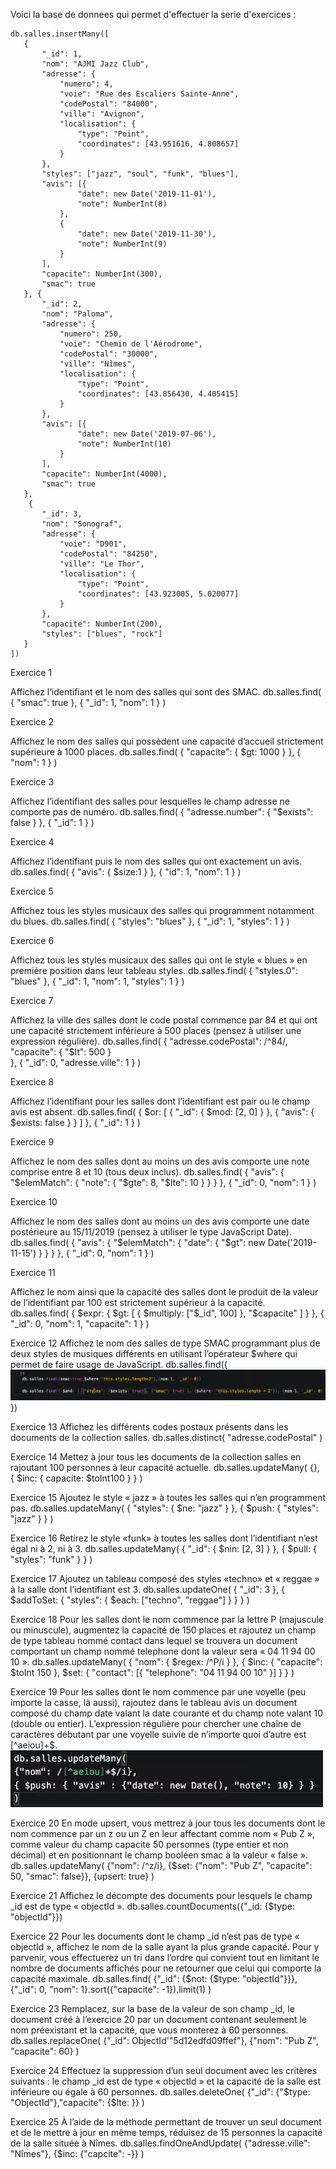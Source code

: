 Voici la base de donnees qui permet d'effectuer la serie d'exercices : 

```
db.salles.insertMany([ 
   { 
       "_id": 1, 
       "nom": "AJMI Jazz Club", 
       "adresse": { 
           "numero": 4, 
           "voie": "Rue des Escaliers Sainte-Anne", 
           "codePostal": "84000", 
           "ville": "Avignon", 
           "localisation": { 
               "type": "Point", 
               "coordinates": [43.951616, 4.808657] 
           } 
       }, 
       "styles": ["jazz", "soul", "funk", "blues"], 
       "avis": [{ 
               "date": new Date('2019-11-01'), 
               "note": NumberInt(8) 
           }, 
           { 
               "date": new Date('2019-11-30'), 
               "note": NumberInt(9) 
           } 
       ], 
       "capacite": NumberInt(300), 
       "smac": true 
   }, { 
       "_id": 2, 
       "nom": "Paloma", 
       "adresse": { 
           "numero": 250, 
           "voie": "Chemin de l'Aérodrome", 
           "codePostal": "30000", 
           "ville": "Nîmes", 
           "localisation": { 
               "type": "Point", 
               "coordinates": [43.856430, 4.405415] 
           } 
       }, 
       "avis": [{ 
               "date": new Date('2019-07-06'), 
               "note": NumberInt(10) 
           } 
       ], 
       "capacite": NumberInt(4000), 
       "smac": true 
   }, 
    { 
       "_id": 3, 
       "nom": "Sonograf", 
       "adresse": { 
           "voie": "D901", 
           "codePostal": "84250", 
           "ville": "Le Thor", 
           "localisation": { 
               "type": "Point", 
               "coordinates": [43.923005, 5.020077] 
           } 
       }, 
       "capacite": NumberInt(200), 
       "styles": ["blues", "rock"] 
   } 
]) 
```

Exercice 1

Affichez l’identifiant et le nom des salles qui sont des SMAC.
db.salles.find(
    { "smac": true },
    { "_id": 1, "nom": 1 }
)

Exercice 2

Affichez le nom des salles qui possèdent une capacité d’accueil strictement supérieure à 1000 places.
db.salles.find(
    { "capacite": { $gt: 1000 } },
    { "nom": 1 }
)

Exercice 3

Affichez l’identifiant des salles pour lesquelles le champ adresse ne comporte pas de numéro.
db.salles.find(
    { "adresse.number": { "$exists": false } },
    { "_id": 1 }
)

Exercice 4

Affichez l’identifiant puis le nom des salles qui ont exactement un avis.
db.salles.find(
    { "avis": { $size:1 } },
    { "id": 1, "nom": 1 }
)

Exercice 5

Affichez tous les styles musicaux des salles qui programment notamment du blues.
db.salles.find(
    { "styles": "blues" },
    { "_id": 1, "styles": 1 }
)

Exercice 6

Affichez tous les styles musicaux des salles qui ont le style « blues » en première position dans leur tableau styles.
db.salles.find(
    { "styles.0": "blues" },
    { "_id": 1, "nom": 1, "styles": 1 }
)

Exercice 7

Affichez la ville des salles dont le code postal commence par 84 et qui ont une capacité strictement inférieure à 500 places (pensez à utiliser une expression régulière).
db.salles.find(
    { 
        "adresse.codePostal": /^84/, 
        "capacite": { "$lt": 500 }   
    },
    { "_id": 0, "adresse.ville": 1 } 
)

Exercice 8

Affichez l’identifiant pour les salles dont l’identifiant est pair ou le champ avis est absent.
db.salles.find(
    {
        $or: [
            { "_id": { $mod: [2, 0] } },
            { "avis": { $exists: false } }
        ]
    },
    { "_id": 1 }
)

Exercice 9

Affichez le nom des salles dont au moins un des avis comporte une note comprise entre 8 et 10 (tous deux inclus).
db.salles.find(
    {
        "avis": {
            "$elemMatch": {
                "note": { "$gte": 8, "$lte": 10 }
            }
        }
    },
    { "_id": 0, "nom": 1 }
)

Exercice 10

Affichez le nom des salles dont au moins un des avis comporte une date postérieure au 15/11/2019 (pensez à utiliser le type JavaScript Date).
db.salles.find(
    {
        "avis": {
            "$elemMatch": {
                "date": { "$gt": new Date('2019-11-15') }
            }
        }
    },
    { "_id": 0, "nom": 1 }
)


Exercice 11

Affichez le nom ainsi que la capacité des salles dont le produit de la valeur de l’identifiant par 100 est strictement supérieur à la capacité.
db.salles.find(
    {
        $expr: {
            $gt: [
                { $multiply: ["$_id", 100] },
                "$capacite" 
            ]
        }
    },
    { "_id": 0, "nom": 1, "capacite": 1 }
)

Exercice 12
Affichez le nom des salles de type SMAC programmant plus de deux styles de musiques différents en utilisant l’opérateur $where qui permet de faire usage de JavaScript.
db.salles.find({
    ![Alt text](image.png)
})


Exercice 13
Affichez les différents codes postaux présents dans les documents de la collection salles.
db.salles.distinct(
    "adresse.codePostal"
)

Exercice 14
Mettez à jour tous les documents de la collection salles en rajoutant 100 personnes à leur capacité actuelle.
db.salles.updateMany(
    {},
    { $inc: { capacite: $toInt100 } }
)

Exercice 15
Ajoutez le style « jazz » à toutes les salles qui n’en programment pas.
db.salles.updateMany(
    { "styles": { $ne: "jazz" } }, 
    { $push: { "styles": "jazz" } }
)


Exercice 16
Retirez le style «funk» à toutes les salles dont l’identifiant n’est égal ni à 2, ni à 3.
db.salles.updateMany(
    { "_id": { $nin: [2, 3] } },
    { $pull: { "styles": "funk" } } 
)


Exercice 17
Ajoutez un tableau composé des styles «techno» et « reggae » à la salle dont l’identifiant est 3.
db.salles.updateOne(
    { "_id": 3 }, 
    { $addToSet: { "styles": { $each: ["techno", "reggae"] } } } 
)

Exercice 18
Pour les salles dont le nom commence par la lettre P (majuscule ou minuscule), augmentez la capacité de 150 places et rajoutez un champ de type tableau nommé contact dans lequel se trouvera un document comportant un champ nommé telephone dont la valeur sera « 04 11 94 00 10 ».
db.salles.updateMany(
    { "nom": { $regex: /^P/i } }, 
    { 
        $inc: { "capacite": $toInt 150 }, 
        $set: { 
            "contact": [{ "telephone": "04 11 94 00 10" }] 
        }
    }
)


Exercice 19
Pour les salles dont le nom commence par une voyelle (peu importe la casse, là aussi), rajoutez dans le tableau avis un document composé du champ date valant la date courante et du champ note valant 10 (double ou entier). L’expression régulière pour chercher une chaîne de caractères débutant par une voyelle suivie de n’importe quoi d’autre est [^aeiou]+$.
![Alt text](image-1.png)


Exercice 20
En mode upsert, vous mettrez à jour tous les documents dont le nom commence par un z ou un Z en leur affectant comme nom « Pub Z », comme valeur du champ capacite 50 personnes (type entier et non décimal) et en positionnant le champ booléen smac à la valeur « false ».
db.salles.updateMany(
    {"nom": /^z/i},
    {$set: {"nom": "Pub Z", "capacite": 50, "smac": false}}, {upsert: true}
)


Exercice 21
Affichez le décompte des documents pour lesquels le champ _id est de type « objectId ».
db.salles.countDocuments({"_id: {$type: "objectId"}})


Exercice 22
Pour les documents dont le champ _id n’est pas de type « objectId », affichez le nom de la salle ayant la plus grande capacité. Pour y parvenir, vous effectuerez un tri dans l’ordre qui convient tout en limitant le nombre de documents affichés pour ne retourner que celui qui comporte la capacité maximale.
db.salles.find(
    {"_id": {$not: {$type: "objectId"}}},
    {"_id": 0, "nom": 1}.sort({"capacite": -1}).limit(1)
)

Exercice 23
Remplacez, sur la base de la valeur de son champ _id, le document créé à l’exercice 20 par un document contenant seulement le nom préexistant et la capacité, que vous monterez à 60 personnes.
db.salles.replaceOne(
    {"_id": ObjectId'"5d12edfd09ffef"},
    {"nom": "Pub Z", "capacite": 60}
)

Exercice 24
Effectuez la suppression d’un seul document avec les critères suivants : le champ _id est de type « objectId » et la capacité de la salle est inférieure ou égale à 60 personnes.
db.salles.deleteOne(
    {"_id": {"$type: "ObjectId"},"capacite": {$lte: }}
)

Exercice 25
À l’aide de la méthode permettant de trouver un seul document et de le mettre à jour en même temps, réduisez de 15 personnes la capacité de la salle située à Nîmes.
db.salles.findOneAndUpdate(
    {"adresse.ville": "Nîmes"}, {$inc: {"capcite": -}}
)